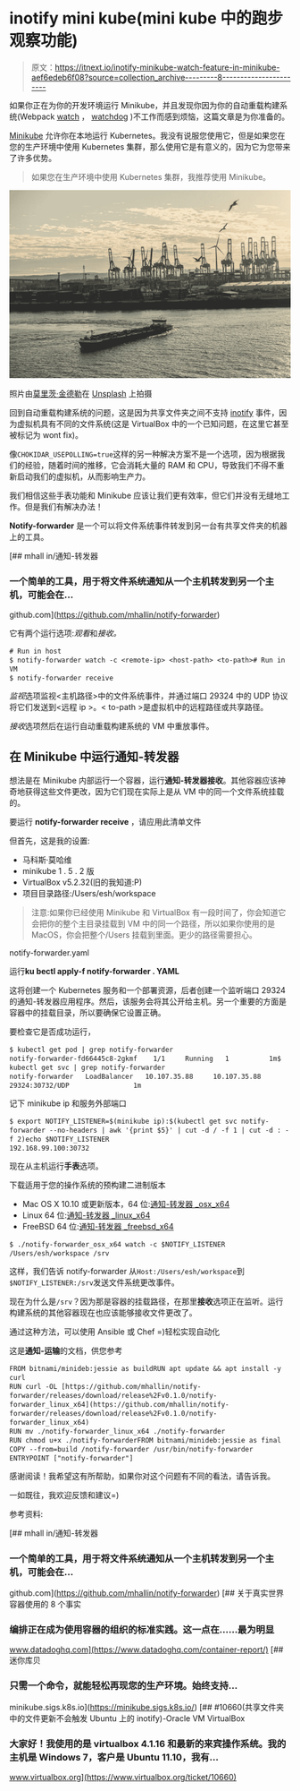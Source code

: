 # inotify mini kube(mini kube 中的跑步观察功能)

> 原文：<https://itnext.io/inotify-minikube-watch-feature-in-minikube-aef6edeb6f08?source=collection_archive---------8----------------------->

如果你正在为你的开发环境运行 Minikube，并且发现你因为你的自动重载构建系统(Webpack [watch](https://webpack.js.org/configuration/watch/) ， [watchdog](https://pypi.org/project/watchdog/) )不工作而感到烦恼，这篇文章是为你准备的。

[Minikube](https://github.com/kubernetes/minikube) 允许你在本地运行 Kubernetes。我没有说服您使用它，但是如果您在您的生产环境中使用 Kubernetes 集群，那么使用它是有意义的，因为它为您带来了许多优势。

> 如果您在生产环境中使用 Kubernetes 集群，我推荐使用 Minikube。

![](img/fee585ecf42bab501770351ecadd7dc6.png)

照片由[莫里茨·金德勒](https://unsplash.com/@moritz_photography?utm_source=unsplash&utm_medium=referral&utm_content=creditCopyText)在 [Unsplash](https://unsplash.com/s/photos/mini-shipping-container?utm_source=unsplash&utm_medium=referral&utm_content=creditCopyText) 上拍摄

回到自动重载构建系统的问题，这是因为共享文件夹之间不支持 [inotify](http://man7.org/linux/man-pages/man7/inotify.7.html) 事件，因为虚拟机具有不同的文件系统(这是 VirtualBox 中的一个已知问题，在这里它甚至被标记为 wont fix)。

像`CHOKIDAR_USEPOLLING=true`这样的另一种解决方案不是一个选项，因为根据我们的经验，随着时间的推移，它会消耗大量的 RAM 和 CPU，导致我们不得不重新启动我们的虚拟机，从而影响生产力。

我们相信这些手表功能和 Minikube 应该让我们更有效率，但它们并没有无缝地工作。但是我们有解决办法！

**Notify-forwarder** 是一个可以将文件系统事件转发到另一台有共享文件夹的机器上的工具。

[](https://github.com/mhallin/notify-forwarder) [## mhall in/通知-转发器

### 一个简单的工具，用于将文件系统通知从一个主机转发到另一个主机，可能会在…

github.com](https://github.com/mhallin/notify-forwarder) 

它有两个运行选项:*观看*和*接收。*

```
# Run in host
$ notify-forwarder watch -c <remote-ip> <host-path> <to-path># Run in VM
$ notify-forwarder receive
```

*监视*选项监视<主机路径>中的文件系统事件，并通过端口 29324 中的 UDP 协议将它们发送到<远程 ip >。< to-path >是虚拟机中的远程路径或共享路径。

*接收*选项然后在运行自动重载构建系统的 VM 中重放事件。

## 在 Minikube 中运行通知-转发器

想法是在 Minikube 内部运行一个容器，运行**通知-转发器接收**。其他容器应该神奇地获得这些文件更改，因为它们现在实际上是从 VM 中的同一个文件系统挂载的。

要运行 **notify-forwarder receive** ，请应用此清单文件

但首先，这是我的设置:

*   马科斯·莫哈维
*   minikube 1 . 5 . 2 版
*   VirtualBox v5.2.32(旧的我知道:P)
*   项目目录路径:/Users/esh/workspace

> 注意:如果你已经使用 Minikube 和 VirtualBox 有一段时间了，你会知道它会把你的整个主目录挂载到 VM 中的同一个路径，所以如果你使用的是 MacOS，你会把整个/Users 挂载到里面。更少的路径需要担心。

notify-forwarder.yaml

运行**ku bectl apply-f notify-forwarder . YAML**

这将创建一个 Kubernetes 服务和一个部署资源，后者创建一个监听端口 29324 的通知-转发器应用程序。然后，该服务会将其公开给主机。另一个重要的方面是容器中的挂载目录，所以要确保它设置正确。

要检查它是否成功运行，

```
$ kubectl get pod | grep notify-forwarder
notify-forwarder-fd66445c8-2gkmf    1/1     Running   1          1m$ kubectl get svc | grep notify-forwarder
notify-forwarder   LoadBalancer   10.107.35.88     10.107.35.88   29324:30732/UDP                1m
```

记下 minikube ip 和服务外部端口

```
$ export NOTIFY_LISTENER=$(minikube ip):$(kubectl get svc notify-forwarder --no-headers | awk '{print $5}' | cut -d / -f 1 | cut -d : -f 2)echo $NOTIFY_LISTENER
192.168.99.100:30732
```

现在从主机运行**手表**选项。

下载适用于您的操作系统的预构建二进制版本

*   Mac OS X 10.10 或更新版本，64 位:[通知-转发器 _osx_x64](https://github.com/mhallin/notify-forwarder/releases/download/release%2Fv0.1.0/notify-forwarder_osx_x64)
*   Linux 64 位:[通知-转发器 _linux_x64](https://github.com/mhallin/notify-forwarder/releases/download/release%2Fv0.1.0/notify-forwarder_linux_x64)
*   FreeBSD 64 位:[通知-转发器 _freebsd_x64](https://github.com/mhallin/notify-forwarder/releases/download/release%2Fv0.1.0/notify-forwarder_freebsd_x64)

```
$ ./notify-forwarder_osx_x64 watch -c $NOTIFY_LISTENER /Users/esh/workspace /srv
```

这样，我们告诉 notify-forwarder 从`Host:/Users/esh/workspace`到`$NOTIFY_LISTENER:/srv`发送文件系统更改事件。

现在为什么是`/srv`？因为那是容器的挂载路径，在那里**接收**选项正在监听。运行构建系统的其他容器现在也应该能够接收文件更改了。

通过这种方法，可以使用 Ansible 或 Chef =)轻松实现自动化

这是**通知-运输**的文档，供您参考

```
FROM bitnami/minideb:jessie as buildRUN apt update && apt install -y curl
RUN curl -OL [https://github.com/mhallin/notify-forwarder/releases/download/release%2Fv0.1.0/notify-forwarder_linux_x64](https://github.com/mhallin/notify-forwarder/releases/download/release%2Fv0.1.0/notify-forwarder_linux_x64)
RUN mv ./notify-forwarder_linux_x64 ./notify-forwarder
RUN chmod u+x ./notify-forwarderFROM bitnami/minideb:jessie as final
COPY --from=build /notify-forwarder /usr/bin/notify-forwarder
ENTRYPOINT ["notify-forwarder"]
```

感谢阅读！我希望这有所帮助，如果你对这个问题有不同的看法，请告诉我。

一如既往，我欢迎反馈和建议=)

参考资料:

[](https://github.com/mhallin/notify-forwarder) [## mhall in/通知-转发器

### 一个简单的工具，用于将文件系统通知从一个主机转发到另一个主机，可能会在…

github.com](https://github.com/mhallin/notify-forwarder) [](https://www.datadoghq.com/container-report/) [## 关于真实世界容器使用的 8 个事实

### 编排正在成为使用容器的组织的标准实践。这一点在……最为明显

www.datadoghq.com](https://www.datadoghq.com/container-report/) [](https://minikube.sigs.k8s.io/) [## 迷你库贝

### 只需一个命令，就能轻松再现您的生产环境。始终支持…

minikube.sigs.k8s.io](https://minikube.sigs.k8s.io/) [](https://www.virtualbox.org/ticket/10660) [## #10660(共享文件夹中的文件更新不会触发 Ubuntu 上的 inotify)-Oracle VM VirtualBox

### 大家好！我使用的是 virtualbox 4.1.16 和最新的来宾操作系统。我的主机是 Windows 7，客户是 Ubuntu 11.10，我有…

www.virtualbox.org](https://www.virtualbox.org/ticket/10660)
